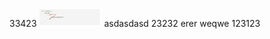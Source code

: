 33423
<img src="https://github.com/dreamwa1ker/tesla-repo/blob/master/Screen%20Shot%202020-11-03%20at%2011.22.16.png" alt="drawing" width="100"/>
asdasdasd
23232
erer
weqwe
123123
